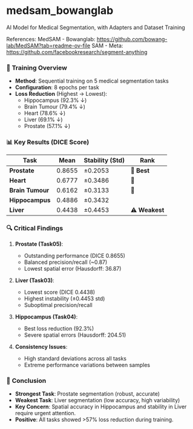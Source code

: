 # medsam_bowanglab
AI Model for Medical Segmentation, with Adapters and Dataset Training

References:
MedSAM - Bowanglab: https://github.com/bowang-lab/MedSAM?tab=readme-ov-file
SAM - Meta: https://github.com/facebookresearch/segment-anything

### 🔧 **Training Overview**  
- **Method**: Sequential training on 5 medical segmentation tasks  
- **Configuration**: 8 epochs per task  
- **Loss Reduction** (Highest → Lowest):  
  - Hippocampus (92.3% ↓)  
  - Brain Tumour (79.4% ↓)  
  - Heart (78.6% ↓)  
  - Liver (69.1% ↓)  
  - Prostate (57.1% ↓)  

### 📊 **Key Results (DICE Score)**  
| Task               | Mean   | Stability (Std) | Rank |  
|--------------------|--------|-----------------|------|  
| **Prostate**       | 0.8655 | ±0.2053         | 🥇 **Best** |  
| **Heart**          | 0.6777 | ±0.3486         | 🥈 |  
| **Brain Tumour**   | 0.6162 | ±0.3133         | 🥉 |  
| **Hippocampus**    | 0.4886 | ±0.3432         |     |  
| **Liver**          | 0.4438 | ±0.4453         | ⚠️ **Weakest** |  

### 🔍 **Critical Findings**  
1. **Prostate (Task05)**:  
   - Outstanding performance (DICE 0.8655)  
   - Balanced precision/recall (~0.87)  
   - Lowest spatial error (Hausdorff: 36.87)  

2. **Liver (Task03)**:  
   - Lowest score (DICE 0.4438)  
   - Highest instability (±0.4453 std)  
   - Suboptimal precision/recall  

3. **Hippocampus (Task04)**:  
   - Best loss reduction (92.3%)  
   - Severe spatial errors (Hausdorff: 204.51)  

4. **Consistency Issues**:  
   - High standard deviations across all tasks  
   - Extreme performance variations between samples  

### 💎 **Conclusion**  
- **Strongest Task**: Prostate segmentation (robust, accurate)  
- **Weakest Task**: Liver segmentation (low accuracy, high variability)  
- **Key Concern**: Spatial accuracy in Hippocampus and stability in Liver require urgent attention.  
- **Positive**: All tasks showed >57% loss reduction during training.
